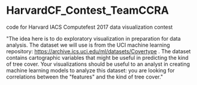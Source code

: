 # HarvardCF_Contest_TeamCCRA
code for Harvard IACS Computefest 2017 data visualization contest

"The idea here is to do exploratory visualization in preparation for data analysis. The dataset we will use is from the UCI machine learning repository: https://archive.ics.uci.edu/ml/datasets/Covertype . The dataset contains cartographic variables that might be useful in predicting the kind of tree cover. Your visualizations should be useful to an analyst in creating machine learning models to analyze this dataset: you are looking for correlations between the "features" and the kind of tree cover."
